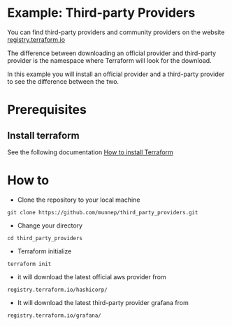 # Example: Third-party Providers

You can find third-party providers and community providers on the website [registry.terraform.io](https://registry.terraform.io/browse/providers)

The difference between downloading an official provider and third-party provider is the namespace where Terraform will look for the download. 

In this example you will install an official provider and a third-party provider to see the difference between the two. 

# Prerequisites

## Install terraform  
See the following documentation [How to install Terraform](https://learn.hashicorp.com/tutorials/terraform/install-cli)

# How to

- Clone the repository to your local machine
```
git clone https://github.com/munnep/third_party_providers.git
```
- Change your directory
```
cd third_party_providers
```
- Terraform initialize
```
terraform init
```
- it will download the latest official aws provider from 
```
registry.terraform.io/hashicorp/
```
- It will download the latest third-party provider grafana from 
```
registry.terraform.io/grafana/
```
